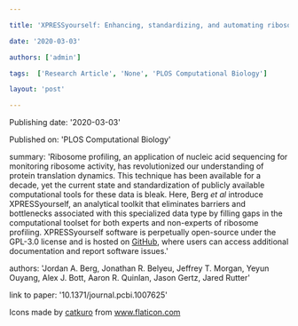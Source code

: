 ---
title: 'XPRESSyourself: Enhancing, standardizing, and automating ribosome profiling computational analyses yields improved insight into data'
date: '2020-03-03'
authors: ['admin']
tags:  ['Research Article', 'None', 'PLOS Computational Biology']
layout: 'post'
---
Publishing date: '2020-03-03'

Published on: 'PLOS Computational Biology'

summary: 'Ribosome profiling, an application of nucleic acid sequencing for monitoring ribosome activity, has revolutionized our understanding of protein translation dynamics. This technique has been available for a decade, yet the current state and standardization of publicly available computational tools for these data is bleak. Here, Berg <i>et al</i> introduce XPRESSyourself, an analytical toolkit that eliminates barriers and bottlenecks associated with this specialized data type by filling gaps in the computational toolset for both experts and non-experts of ribosome profiling.  XPRESSyourself software is perpetually open-source under the GPL-3.0 license and is hosted on <a href="https://github.com/XPRESSyourself">GitHub</a>, where users can access additional documentation and report software issues.'

authors: 'Jordan A. Berg, Jonathan R. Belyeu, Jeffrey T. Morgan, Yeyun Ouyang, Alex J. Bott, Aaron R. Quinlan, Jason Gertz, Jared Rutter'

link to paper: '10.1371/journal.pcbi.1007625'

Icons made by <a href="https://www.flaticon.com/free-icon/bookshelves_3576884" title="catkuro">catkuro</a> from <a href="https://www.flaticon.com/" title="Flaticon"> www.flaticon.com</a>